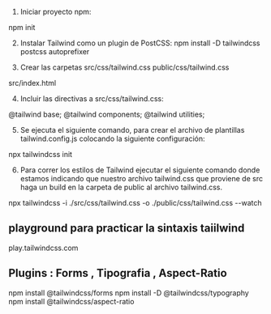 
1. Iniciar proyecto npm: 

npm init

2. Instalar Tailwind como un plugin de PostCSS: 
npm install -D tailwindcss postcss autoprefixer

3. Crear las carpetas 
src/css/tailwind.css
public/css/tailwind.css

src/index.html

4. Incluir las directivas a src/css/tailwind.css:

@tailwind base;
@tailwind components;
@tailwind utilities;


5. Se ejecuta el siguiente comando, para crear el archivo de plantillas tailwind.config.js 
   colocando la siguiente configuración:
 
 npx tailwindcss init 
 
   

6. Para correr los estilos de Tailwind 
   ejecutar el siguiente comando 
   donde estamos indicando que nuestro archivo tailwind.css que proviene de src haga un build en la carpeta de public al archivo tailwind.css.
     
npx tailwindcss -i ./src/css/tailwind.css -o ./public/css/tailwind.css --watch 


## playground para practicar la sintaxis taiilwind

play.tailwindcss.com


## Plugins : Forms , Tipografia , Aspect-Ratio
npm install @tailwindcss/forms
npm install -D @tailwindcss/typography
npm install @tailwindcss/aspect-ratio

